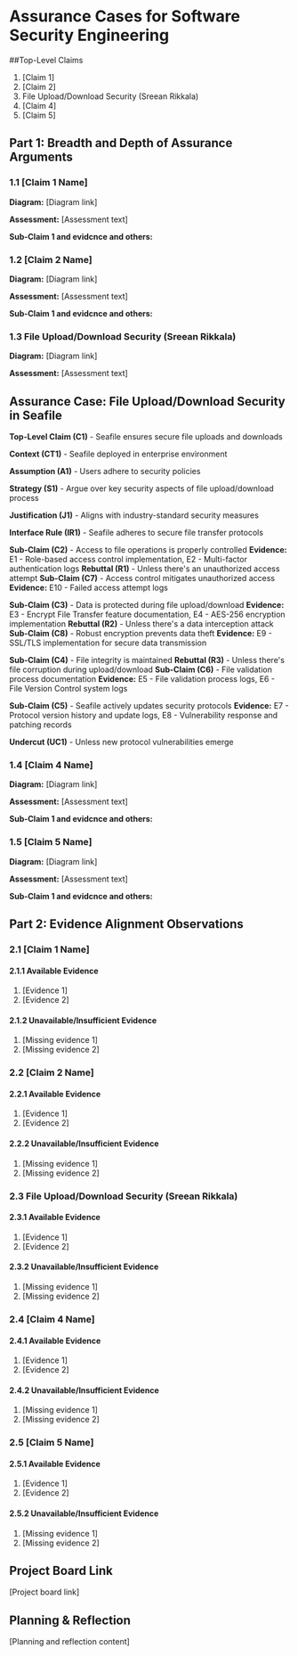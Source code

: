 # Assurance Cases for Software Security Engineering

##Top-Level Claims

1. [Claim 1]
2. [Claim 2]
3. File Upload/Download Security (Sreean Rikkala)
4. [Claim 4]
5. [Claim 5]

## Part 1: Breadth and Depth of Assurance Arguments

### 1.1 [Claim 1 Name]

**Diagram:**
[Diagram link]

**Assessment:**
[Assessment text]

**Sub-Claim 1 and evidcnce and others:**

### 1.2 [Claim 2 Name]

**Diagram:**
[Diagram link]

**Assessment:**
[Assessment text]

**Sub-Claim 1 and evidcnce and others:**

### 1.3 File Upload/Download Security (Sreean Rikkala)

**Diagram:**
[Diagram link]

**Assessment:**
[Assessment text]

## Assurance Case: File Upload/Download Security in Seafile

**Top-Level Claim (C1)** - Seafile ensures secure file uploads and downloads

**Context (CT1)** - Seafile deployed in enterprise environment

**Assumption (A1)** - Users adhere to security policies

**Strategy (S1)** - Argue over key security aspects of file upload/download process

**Justification (J1)** - Aligns with industry-standard security measures

**Interface Rule (IR1)** - Seafile adheres to secure file transfer protocols

**Sub-Claim (C2)** - Access to file operations is properly controlled
**Evidence:** E1 - Role-based access control implementation, E2 - Multi-factor authentication logs
**Rebuttal (R1)** - Unless there's an unauthorized access attempt
**Sub-Claim (C7)** - Access control mitigates unauthorized access
**Evidence:** E10 - Failed access attempt logs

**Sub-Claim (C3)** - Data is protected during file upload/download
**Evidence:** E3 - Encrypt File Transfer feature documentation, E4 - AES-256 encryption implementation
**Rebuttal (R2)** - Unless there's a data interception attack
**Sub-Claim (C8)** - Robust encryption prevents data theft
**Evidence:** E9 - SSL/TLS implementation for secure data transmission

**Sub-Claim (C4)** - File integrity is maintained
**Rebuttal (R3)** - Unless there's file corruption during upload/download
**Sub-Claim (C6)** - File validation process documentation
**Evidence:** E5 - File validation process logs, E6 - File Version Control system logs

**Sub-Claim (C5)** - Seafile actively updates security protocols
**Evidence:** E7 - Protocol version history and update logs, E8 - Vulnerability response and patching records

**Undercut (UC1)** - Unless new protocol vulnerabilities emerge

### 1.4 [Claim 4 Name]

**Diagram:**
[Diagram link]

**Assessment:**
[Assessment text]

**Sub-Claim 1 and evidcnce and others:**

### 1.5 [Claim 5 Name]

**Diagram:**
[Diagram link]

**Assessment:**
[Assessment text]

**Sub-Claim 1 and evidcnce and others:**

## Part 2: Evidence Alignment Observations

### 2.1 [Claim 1 Name]

#### 2.1.1 Available Evidence
1. [Evidence 1]
2. [Evidence 2]

#### 2.1.2 Unavailable/Insufficient Evidence
1. [Missing evidence 1]
2. [Missing evidence 2]

### 2.2 [Claim 2 Name]

#### 2.2.1 Available Evidence
1. [Evidence 1]
2. [Evidence 2]

#### 2.2.2 Unavailable/Insufficient Evidence
1. [Missing evidence 1]
2. [Missing evidence 2]

### 2.3 File Upload/Download Security (Sreean Rikkala)

#### 2.3.1 Available Evidence
1. [Evidence 1]
2. [Evidence 2]

#### 2.3.2 Unavailable/Insufficient Evidence
1. [Missing evidence 1]
2. [Missing evidence 2]

### 2.4 [Claim 4 Name]

#### 2.4.1 Available Evidence
1. [Evidence 1]
2. [Evidence 2]

#### 2.4.2 Unavailable/Insufficient Evidence
1. [Missing evidence 1]
2. [Missing evidence 2]

### 2.5 [Claim 5 Name]

#### 2.5.1 Available Evidence
1. [Evidence 1]
2. [Evidence 2]

#### 2.5.2 Unavailable/Insufficient Evidence
1. [Missing evidence 1]
2. [Missing evidence 2]

## Project Board Link

[Project board link]

## Planning & Reflection

[Planning and reflection content]
